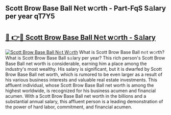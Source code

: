 ## Scott Brow Base Ball N𝚎t w𝚘rth - Part-FqS S𝚊lary per year qT7Y5

# <h2><a href="http://gc570lg.nevu.top/?p=Scott+Brow+Base+Ball">🔗 👉🔴 Scott Brow Base Ball N𝚎t w𝚘rth - S𝚊lary</a></h2>

[![Scott Brow Base Ball N𝚎t W𝚘rth](https://i.imgur.com/Oavwk0R.jpeg)](http://gc570lg.nevu.top/?p=Scott+Brow+Base+Ball)
What is Scott Brow Base Ball n𝚎t w𝚘rth? What is Scott Brow Base Ball s𝚊lary per year?
This rich person's Scott Brow Base Ball net worth is considerable, earning him a place among the industry's most wealthy. His salary is significant, but it is dwarfed by Scott Brow Base Ball net worth, which is rumored to be even larger as a result of his various business interests and valuable real estate investments. This affluent individual, whose Scott Brow Base Ball net worth is among the highest worldwide, is recognized for his business acumen and financial acumen. With a Scott Brow Base Ball net worth in the billions and a substantial annual salary, this affluent person is a leading demonstration of the power of hard labor, commitment, and financial acumen.
